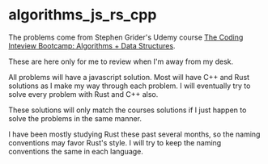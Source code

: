 # algorithms_js_rs_cpp

The problems come from Stephen Grider's Udemy course
[The Coding Inteview Bootcamp: Algorithms + Data Structures](https://www.udemy.com/course/coding-interview-bootcamp-algorithms-and-data-structure/).

These are here only for me to review when I'm away from my desk.

All problems will have a javascript solution.
Most will have C++ and Rust solutions as I make my way through each problem.
I will eventually try to solve every problem with Rust and C++ also.

These solutions will only match the courses solutions if I just happen to solve the
problems in the same manner.

I have been mostly studying Rust these past several months, so the naming conventions may favor Rust's
style. I will try to keep the naming conventions the same in each language.
